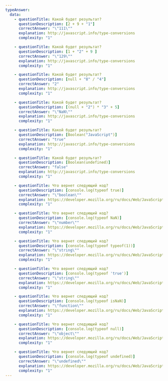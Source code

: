 ```yaml
---
typeAnswer:
  data: 
    - questionTitle: Какой будет результат?
      questionDescription: [2 + 9 + "1"]
      correctAnswer: "\"111\""
      explanation: http://javascript.info/type-conversions
      complexity: "1"

    - questionTitle: Какой будет результат?
      questionDescription: [1 + "2" + 9 ]
      correctAnswer: "\"129\""
      explanation: http://javascript.info/type-conversions
      complexity: "1"

    - questionTitle: Какой будет результат?
      questionDescription: [null + "8" / "4"]
      correctAnswer: "2"
      explanation: http://javascript.info/type-conversions
      complexity: "1"

    - questionTitle: Какой будет результат?
      questionDescription: [(null + "2") * "3" + 5]
      correctAnswer: "\"NaN\""
      explanation: http://javascript.info/type-conversions
      complexity: "1"

    - questionTitle: Какой будет результат?
      questionDescription: [Boolean("JavaScript")]
      correctAnswer: "true"
      explanation: http://javascript.info/type-conversions
      complexity: "1"

    - questionTitle: Какой будет результат?
      questionDescription: [Boolean(undefined)]
      correctAnswer: "false"
      explanation: http://javascript.info/type-conversions
      complexity: "1"

    - questionTitle: Что вернет следующий код?
      questionDescription: [console.log(typeof true)]
      correctAnswer: "\"boolean\""
      explanation: https://developer.mozilla.org/ru/docs/Web/JavaScript/Reference/Operators/typeof
      complexity: "1"

    - questionTitle: Что вернет следующий код?
      questionDescription: [console.log(typeof NaN)]
      correctAnswer: "\"number\""
      explanation: https://developer.mozilla.org/ru/docs/Web/JavaScript/Reference/Operators/typeof
      complexity: "1"

    - questionTitle: Что вернет следующий код?
      questionDescription: [console.log(typeof typeof(1))]
      correctAnswer: "\"string\""
      explanation: https://developer.mozilla.org/ru/docs/Web/JavaScript/Reference/Operators/typeof
      complexity: "1"

    - questionTitle: Что вернет следующий код?
      questionDescription: [console.log(typeof 'true')]
      correctAnswer: "\"string\""
      explanation: https://developer.mozilla.org/ru/docs/Web/JavaScript/Reference/Operators/typeof
      complexity: "1"  

    - questionTitle: Что вернет следующий код?
      questionDescription: [console.log(typeof isNaN)]
      correctAnswer: "\"function\""
      explanation: https://developer.mozilla.org/ru/docs/Web/JavaScript/Reference/Operators/typeof
      complexity: "1"

    - questionTitle: Что вернет следующий код?
      questionDescription: [console.log(typeof null)]
      correctAnswer: "\"object\""
      explanation: https://developer.mozilla.org/ru/docs/Web/JavaScript/Reference/Operators/typeof
      complexity: "1"

    - questionTitle: Что вернет следующий код?
      questionDescription: [console.log(typeof undefined)]
      correctAnswer: "\"undefined\""
      explanation: https://developer.mozilla.org/ru/docs/Web/JavaScript/Reference/Operators/typeof
      complexity: "1"
---
```

